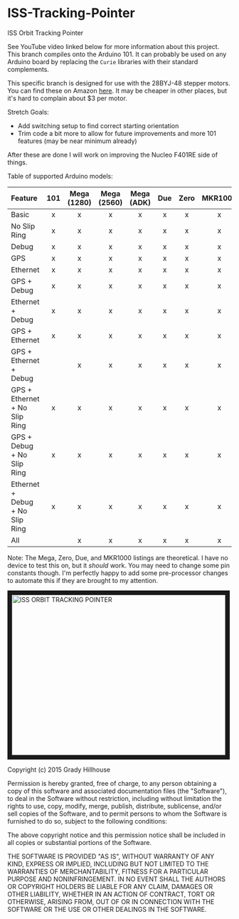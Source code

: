 # ISS-Tracking-Pointer
ISS Orbit Tracking Pointer

See YouTube video linked below for more information about this project. This branch compiles onto the Arduino 101. It can probably be used on any Arduino board by replacing the `Curie` libraries with their standard complements.

This specific branch is designed for use with the 28BYJ-48 stepper motors. You can find these on Amazon [here](https://smile.amazon.com/gp/product/B01CP18J4A/ref=oh_aui_detailpage_o06_s00?ie=UTF8&psc=1). It may be cheaper in other places, but it's hard to complain about $3 per motor.

Stretch Goals:
* Add switching setup to find correct starting orientation
* Trim code a bit more to allow for future improvements and more 101 features (may be near minimum already)
 
After these are done I will work on improving the Nucleo F401RE side of things.

Table of supported Arduino models:

|             Feature             |  101  | Mega (1280) | Mega (2560) | Mega (ADK) |  Due  | Zero  | MKR1000 | Others? |
| :------------------------------ | :---: | :---------: | :---------: | :--------: | :---: | :---: | :-----: | :-----: |
| Basic                           | x     | x           | x           | x          | x     | x     | x       | ?       |
| No Slip Ring                    | x     | x           | x           | x          | x     | x     | x       | ?       |
| Debug                           | x     | x           | x           | x          | x     | x     | x       | ?       |
| GPS                             | x     | x           | x           | x          | x     | x     | x       | ?       |
| Ethernet                        | x     | x           | x           | x          | x     | x     | x       | ?       |
| GPS + Debug                     | x     | x           | x           | x          | x     | x     | x       | ?       |
| Ethernet + Debug                | x     | x           | x           | x          | x     | x     | x       | ?       |
| GPS + Ethernet                  | x     | x           | x           | x          | x     | x     | x       | ?       |
| GPS + Ethernet + Debug          |       | x           | x           | x          | x     | x     | x       | ?       |
| GPS + Ethernet + No Slip Ring   | x     | x           | x           | x          | x     | x     | x       | ?       |
| GPS + Debug + No Slip Ring      | x     | x           | x           | x          | x     | x     | x       | ?       |
| Ethernet + Debug + No Slip Ring | x     | x           | x           | x          | x     | x     | x       | ?       |
| All                             |       | x           | x           | x          | x     | x     | x       | ?       |

Note: The Mega, Zero, Due, and MKR1000 listings are theoretical. I have no device to test this on, but it *should* work. You may need to change some pin constants though. I'm perfectly happy to add some pre-processor changes to automate this if they are brought to my attention.

<a href="https://www.youtube.com/watch?v=sIE0mcOGnms" target="_blank"><img src="http://img.youtube.com/vi/sIE0mcOGnms/0.jpg" 
alt="ISS ORBIT TRACKING POINTER" width="480" height="360" border="10" /></a>

Copyright (c) 2015 Grady Hillhouse

Permission is hereby granted, free of charge, to any person obtaining a copy
of this software and associated documentation files (the "Software"), to deal
in the Software without restriction, including without limitation the rights
to use, copy, modify, merge, publish, distribute, sublicense, and/or sell
copies of the Software, and to permit persons to whom the Software is
furnished to do so, subject to the following conditions:

The above copyright notice and this permission notice shall be included in all
copies or substantial portions of the Software.

THE SOFTWARE IS PROVIDED "AS IS", WITHOUT WARRANTY OF ANY KIND, EXPRESS OR
IMPLIED, INCLUDING BUT NOT LIMITED TO THE WARRANTIES OF MERCHANTABILITY,
FITNESS FOR A PARTICULAR PURPOSE AND NONINFRINGEMENT. IN NO EVENT SHALL THE
AUTHORS OR COPYRIGHT HOLDERS BE LIABLE FOR ANY CLAIM, DAMAGES OR OTHER
LIABILITY, WHETHER IN AN ACTION OF CONTRACT, TORT OR OTHERWISE, ARISING FROM,
OUT OF OR IN CONNECTION WITH THE SOFTWARE OR THE USE OR OTHER DEALINGS IN THE
SOFTWARE.
